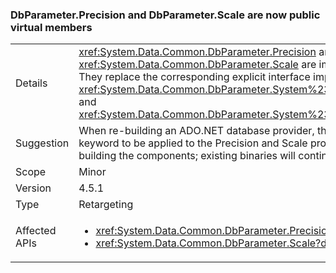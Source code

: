 ### DbParameter.Precision and DbParameter.Scale are now public virtual members


|   |   |
|---|---|
|Details|<xref:System.Data.Common.DbParameter.Precision> and <xref:System.Data.Common.DbParameter.Scale> are implemented as public virtual properties. They replace the corresponding explicit interface implementations, <xref:System.Data.Common.DbParameter.System%23Data%23IDbDataParameter%23Precision> and <xref:System.Data.Common.DbParameter.System%23Data%23IDbDataParameter%23Scale>.|
|Suggestion|When re-building an ADO.NET database provider, these differences will require the 'override' keyword to be applied to the Precision and Scale properties. This is only needed when re-building the components; existing binaries will continue to work.|
|Scope|Minor|
|Version|4.5.1|
|Type|Retargeting|
|Affected APIs|<ul><li><xref:System.Data.Common.DbParameter.Precision?displayProperty=nameWithType></li><li><xref:System.Data.Common.DbParameter.Scale?displayProperty=nameWithType></li></ul>|

